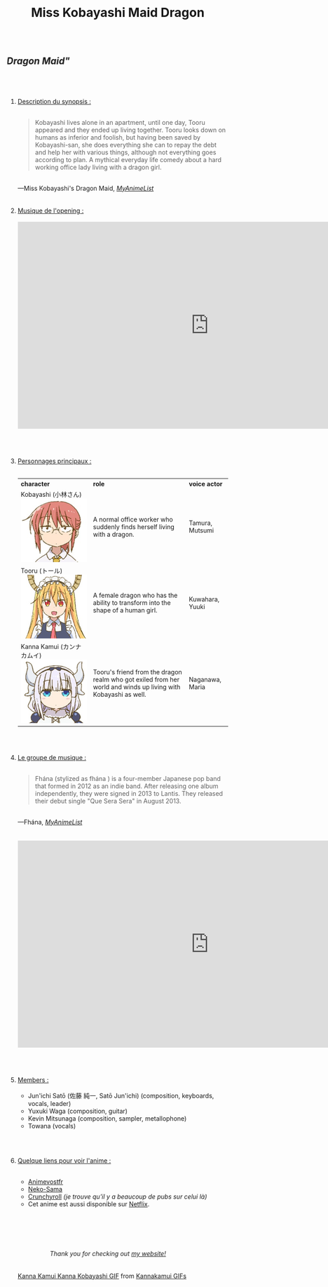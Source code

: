 
<!DOCTYPE html>

<link rel="icon" href="https://clipartart.com/images/free-clipart-cat-face-6.png">

<html>
<body>
<head>
    <title>weeb weeb</title>
    <meta charset="utf-8">
    <link rel="stylesheet" type="text/css" href="oui.css">
</head>

<header> <br> <h1>Miss Kobayashi Maid Dragon</h1> </header>

<nav> <i> <h2> 
    <br>
    <marquee behavior="scroll" direction="right">Présentation en franglais de l'anime "Miss Kobayashi's Dragon Maid" </marquee>
</i> </h2> </nav>
 
<section>

<br> <br>
<ol> <li>
<u> Description du synopsis : </u>
<br> <br>
    
<blockquote cite= "https://myanimelist.net/anime/33206/Kobayashi-san_Chi_no_Maid_Dragon?q=miss" target="_blank">
    <p> Kobayashi lives alone in an apartment, until one day, Tooru appeared and they ended up living together. 
    Tooru looks down on humans as inferior and foolish, but having been saved by Kobayashi-san, 
    she does everything she can to repay the debt and help her with various things, although not everything goes according to plan.
    A mythical everyday life comedy about a hard working office lady living with a dragon girl.</p>
</blockquote> 

<br>
   <footer>—Miss Kobayashi's Dragon Maid, <cite>
  <a href=https://myanimelist.net/anime/33206/Kobayashi-san_Chi_no_Maid_Dragon?q=miss 
     target="_blank">MyAnimeList</a></cite></footer>
<br> 

<br>
<li> <u> Musique de l'opening : </u>
<br> 

<br>
<iframe width="870" height="472" src="https://www.youtube.com/embed/7A4IlwuuyyI" frameborder="0" 
 allow="accelerometer; autoplay; encrypted-media; gyroscope; picture-in-picture" allowfullscreen></iframe>
<br>

<br> <br>
<li> <u> Personnages principaux : </u>
<br> 

<br> 
<table style="width:100%">
  <tr>
    <th>character</th>
    <th>role</th>
    <th>voice actor</th>
  </tr>  
  
  <tr>
    <td>Kobayashi (小林さん) 
    <a class="kobayashi.png" data-lightbox="kobayashi.png" 
    href="kobayashi.png"><img class="example-image" 
    src="kobayashi.png"></a> 
    </td>
 </td> 
    <td>A normal office worker who suddenly finds herself living with a dragon.</td>
    <td>Tamura, Mutsumi</td>
  </tr>
 
  <tr>
    <td>Tooru (トール) 
    <a class="tohru.png" data-lightbox="tohru.png" 
    href="tohru.png"><img class="example-image" 
    src="tohru.png"></a> 
    </td>
</td>
    <td>A female dragon who has the ability to transform into the shape of a human girl. </td>
    <td>Kuwahara, Yuuki</td>
  </tr>
  
  <tr>
    <td>Kanna Kamui (カンナカムイ)
    <a class="kanna.png" data-lightbox="kanna.png" 
    href="kanna.png"><img class="example-image"  
    src="kanna.png"></a> 
    </td>
    <td>Tooru's friend from the dragon realm who got exiled from her world and winds up living with Kobayashi as well.</td>
    <td>Naganawa, Maria</td>
  </tr>
</table>

<br> <br>
<li> <u> Le groupe de musique : </u> 
<br> <br>

<blockquote cite= "https://en.wikipedia.org/wiki/Fhána">
    <p>Fhána (stylized as fhána ) is a four-member Japanese pop band that formed in 2012 as an indie band. 
    After releasing one album independently, they were signed in 2013 to Lantis. 
    They released their debut single "Que Sera Sera" in August 2013.</p>
</blockquote> 

<br>
    <footer>—Fhána, <cite><a href=https://en.wikipedia.org/wiki/Fhána>MyAnimeList</a></cite></footer>
<br> 

<br>
<iframe width="870" height="472" src="https://www.youtube.com/embed/maKok2RItxM" frameborder="0" 
 allow="accelerometer; autoplay; encrypted-media; gyroscope; picture-in-picture" allowfullscreen></iframe>
<br> 

<br> <br>
<li> <u> Members : </u>
<br> <br>

<ul><li>Jun'ichi Satō (佐藤 純一, Satō Jun'ichi) (composition, keyboards, vocals, leader)</li>
    <li>Yuxuki Waga (composition, guitar)</li>
    <li>Kevin Mitsunaga (composition, sampler, metallophone)</li>
    <li>Towana (vocals)
</li></ul>

<br> <br>
    <li> <u> Quelque liens pour voir l'anime : </u>
<br> <br>

<ul> <li> <a href=https://animesvostfr.net/miss-kobayashis-dragon-maid/
     target="_blank">Animevostfr</a>
     <li> <a href=https://www.neko-sama.fr/anime/info/8532-kobayashi-san-chi-no-maid-dragon
     target="_blank">Neko-Sama</a>
     <li> <a href=https://www.crunchyroll.com/miss-kobayashis-dragon-maid
     target="_blank">Crunchyroll</a> <i> (je trouve qu'il y a beaucoup de pubs sur celui là) </i> 
     <li> Cet anime est aussi disponible sur 
     <a href=https://www.netflix.com/fr-en/Login?nextpage=https%3A%2F%2Fwww.netflix.com%2Fbrowse
     target="_blank">Netflix</a>.
</ul></li>

<br> <br>

<br> <br>
<marquee behavior="alternate">
    <article> <i> Thank you for checking out 
    <a href="weeb weeb.html"
    target="_blank">my website!</a> 
    </i> </article>
</marquee>
<br> <br>

<div class="tenor-gif-embed" data-postid="16145976" data-share-method="host" data-width="100%" data-aspect-ratio="1.7978339350180503">
<a href="https://tenor.com/view/kanna-kamui-kanna-kobayashi-miss-kobayashis-dragon-maid-kobayashi-san-chi-no-maid-dragon-anime-gif-16145976">
Kanna Kamui Kanna Kobayashi GIF</a> from <a href="https://tenor.com/search/kannakamui-gifs">
Kannakamui GIFs</a></div><script type="text/javascript" async src="https://tenor.com/embed.js"></script>

</section>
</body>
</html>
